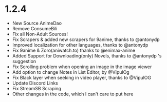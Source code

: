 # 1.2.4

- New Source AnimeDao
- Remove ConsumeBili
- Fix all Non-Adult Sources!
- Fix Scrapers & added new scrapers for 9anime, thanks to @antonydp
- Improved localization for other languages, thanks to @antonydp
- Fix 9anime & Zoro(aniwatch.to) thanks to @enimax-anime
- Added Support for Downloading(only) Novels, thanks to @antonydp 's suggestion
- Fix Scrolling problem when opening an image in the image viewer
- Add option to change Notes in List Editor, by @VipulOg
- Fix Black layer when seeking in video player, thanks to @VipulOG
- Update Discord Links
- Fix StreamSB Scraping
- Other changes in the code, which I can't care to put here